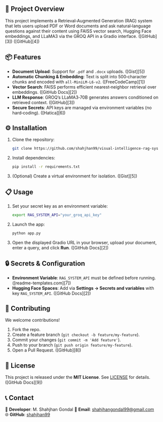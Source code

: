 ## 🚀 Project Overview

This project implements a Retrieval‑Augmented Generation (RAG) system that lets users upload PDF or Word documents and ask natural‑language questions against their content using FAISS vector search, Hugging Face embeddings, and LLaMA3 via the GROQ API in a Gradio interface. ([GitHub][3]) ([GitHub][4])

## 📦 Features

* **Document Upload**: Support for `.pdf` and `.docx` uploads. ([Gist][5])
* **Automatic Chunking & Embedding**: Text is split into 500‑character chunks and encoded with `all‑MiniLM‑L6‑v2`. ([FreeCodeCamp][1])
* **Vector Search**: FAISS performs efficient nearest‑neighbor retrieval over embeddings. ([GitHub Docs][2])
* **LLM Response**: GROQ’s LLaMA3‑70B generates answers conditioned on retrieved context. ([GitHub][3])
* **Secure Secrets**: API keys are managed via environment variables (no hard‑coding). ([Hatica][6])

## ⚙️ Installation

1. Clone the repository:

   ```bash
   git clone https://github.com/shahjhan99/visual-intelligence-rag-system.git
   ```
2. Install dependencies:

   ```bash
   pip install -r requirements.txt
   ```
3. (Optional) Create a virtual environment for isolation. ([Gist][5])

## 📋 Usage

1. Set your secret key as an environment variable:

   ```bash
   export RAG_SYSTEM_API="your_groq_api_key"
   ```
2. Launch the app:

   ```bash
   python app.py
   ```
3. Open the displayed Gradio URL in your browser, upload your document, enter a query, and click **Run**. ([GitHub Docs][2])

## 🔒 Secrets & Configuration

* **Environment Variable**: `RAG_SYSTEM_API` must be defined before running. ([readme-templates.com][7])
* **Hugging Face Spaces**: Add via **Settings → Secrets and variables** with key `RAG_SYSTEM_API`. ([GitHub Docs][2])

## 🤝 Contributing

We welcome contributions!

1. Fork the repo.
2. Create a feature branch (`git checkout -b feature/my-feature`).
3. Commit your changes (`git commit -m 'Add feature'`).
4. Push to your branch (`git push origin feature/my-feature`).
5. Open a Pull Request. ([GitHub][8])

## 📄 License

This project is released under the **MIT License**. See [LICENSE](LICENSE) for details. ([GitHub Docs][9])

## 📞 Contact

👤 **Developer**: M. Shahjhan Gondal
📧 **Email**: [shahjhangondal99@gmail.com](mailto:shahjhangondal99@gmail.com)
🌐 **GitHub**: [shahjhan99](https://github.com/shahjhan99)
